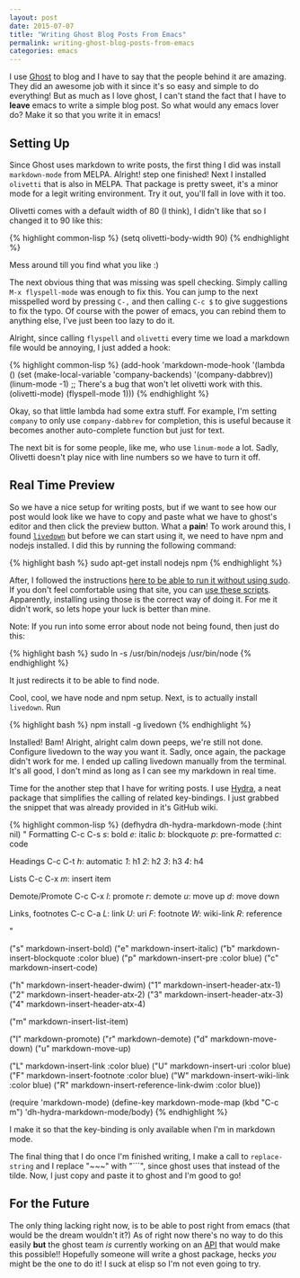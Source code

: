 ```yaml
---
layout: post
date: 2015-07-07
title: "Writing Ghost Blog Posts From Emacs"
permalink: writing-ghost-blog-posts-from-emacs
categories: emacs
---
```


I use [Ghost](https://ghost.org/) to blog and I have to say that the people behind it are amazing. They did an awesome job with it since it's so easy and simple to do everything! But as much as I love ghost, I can't stand the fact that I have to **leave** emacs to write a simple blog post. So what would any emacs lover do? Make it so that you write it in emacs!

## Setting Up ##

Since Ghost uses markdown to write posts, the first thing I did was install `markdown-mode` from MELPA. Alright! step one finished! Next I installed
`olivetti` that is also in MELPA. That package is pretty sweet, it's a minor mode for a legit writing environment. Try it out, you'll fall in love with it too.

Olivetti comes with a default width of 80 (I think), I didn't like that so I changed it to 90 like this:

{% highlight common-lisp %}
(setq olivetti-body-width 90)
{% endhighlight %}

Mess around till you find what you like :)

The next obvious thing that was missing was spell checking. Simply calling `M-x flyspell-mode` was enough to fix this. You can jump to the next misspelled word by pressing `C-,` and then calling `C-c $` to give suggestions to fix the typo. Of course with the power of emacs, you can rebind them to anything else, I've just been too lazy to do it.

Alright, since calling `flyspell` and `olivetti` every time we load a markdown file would be annoying, I just added a hook:

{% highlight common-lisp %}
(add-hook 'markdown-mode-hook
          '(lambda ()
            (set (make-local-variable 'company-backends) '(company-dabbrev))
            (linum-mode -1) ;; There's a bug that won't let olivetti work with this.
            (olivetti-mode)
            (flyspell-mode 1)))
{% endhighlight %}

Okay, so that little lambda had some extra stuff. For example, I'm setting `company` to only use `company-dabbrev` for completion, this is useful because it becomes another auto-complete function but just for text.

The next bit is for some people, like me, who use `linum-mode` a lot. Sadly, Olivetti doesn't play nice with line numbers so we have to turn it off.

## Real Time Preview ##

So we have a nice setup for writing posts, but if we want to see how our post would look like we have to copy and paste what we have to ghost's editor and then click the preview button. What a **pain**! To work around this, I found [`livedown`](https://github.com/shime/emacs-livedown) but before we can start using it, we need to have npm and nodejs installed. I did this by running the following command:

{% highlight bash %}
sudo apt-get install nodejs npm
{% endhighlight %}

After, I followed the instructions [here to be able to run it without using sudo](http://competa.com/blog/2014/12/how-to-run-npm-without-sudo/). If you don't feel comfortable using that site, you can [use these scripts](https://gist.github.com/isaacs/579814). Apparently, installing using those is the correct way of doing it. For me it didn't work, so lets hope your luck is better than mine.

Note: If you run into some error about node not being found, then just do this:

{% highlight bash %}
sudo ln -s /usr/bin/nodejs /usr/bin/node
{% endhighlight %}

It just redirects it to be able to find node.

Cool, cool, we have node and npm setup. Next, is to actually install `livedown`. Run

{% highlight bash %}
npm install -g livedown
{% endhighlight %}

Installed! Bam! Alright, alright calm down peeps, we're still not done. Configure livedown to the way you want it. Sadly, once again, the package didn't work for me. I ended up calling livedown manually from the terminal. It's all good, I don't mind as long as I can see my markdown in real time.

Time for the another step that I have for writing posts. I use [Hydra](https://github.com/abo-abo/hydra/), a neat package that simplifies the calling of related key-bindings. I just grabbed the snippet that was already provided in it's GitHub wiki.

{% highlight common-lisp %}
(defhydra dh-hydra-markdown-mode (:hint nil)
  "
Formatting        C-c C-s    _s_: bold          _e_: italic     _b_: blockquote   _p_: pre-formatted    _c_: code

Headings          C-c C-t    _h_: automatic     _1_: h1         _2_: h2           _3_: h3               _4_: h4

Lists             C-c C-x    _m_: insert item

Demote/Promote    C-c C-x    _l_: promote       _r_: demote     _u_: move up      _d_: move down

Links, footnotes  C-c C-a    _L_: link          _U_: uri        _F_: footnote     _W_: wiki-link      _R_: reference

"

  ("s" markdown-insert-bold)
  ("e" markdown-insert-italic)
  ("b" markdown-insert-blockquote :color blue)
  ("p" markdown-insert-pre :color blue)
  ("c" markdown-insert-code)

  ("h" markdown-insert-header-dwim)
  ("1" markdown-insert-header-atx-1)
  ("2" markdown-insert-header-atx-2)
  ("3" markdown-insert-header-atx-3)
  ("4" markdown-insert-header-atx-4)

  ("m" markdown-insert-list-item)

  ("l" markdown-promote)
  ("r" markdown-demote)
  ("d" markdown-move-down)
  ("u" markdown-move-up)

  ("L" markdown-insert-link :color blue)
  ("U" markdown-insert-uri :color blue)
  ("F" markdown-insert-footnote :color blue)
  ("W" markdown-insert-wiki-link :color blue)
  ("R" markdown-insert-reference-link-dwim :color blue))

(require 'markdown-mode)
(define-key markdown-mode-map (kbd "C-c m") 'dh-hydra-markdown-mode/body)
{% endhighlight %}

I make it so that the key-binding is only available when I'm in markdown mode.

The final thing that I do once I'm finished writing, I make a call to `replace-string` and I replace "~~~" with "```", since ghost uses that instead of the tilde. Now, I just copy and paste it to ghost and I'm good to go!

## For the Future ##
The only thing lacking right now, is to be able to post right from emacs (that would be the dream wouldn't it?) As of right now there's no way to do this easily **but** the ghost team *is* currently working on an [API](http://api.ghost.org/v0.1-alpha/docs) that would make this possible!! Hopefully someone will write a ghost package, hecks *you* might be the one to do it! I suck at elisp so I'm not even going to try.
